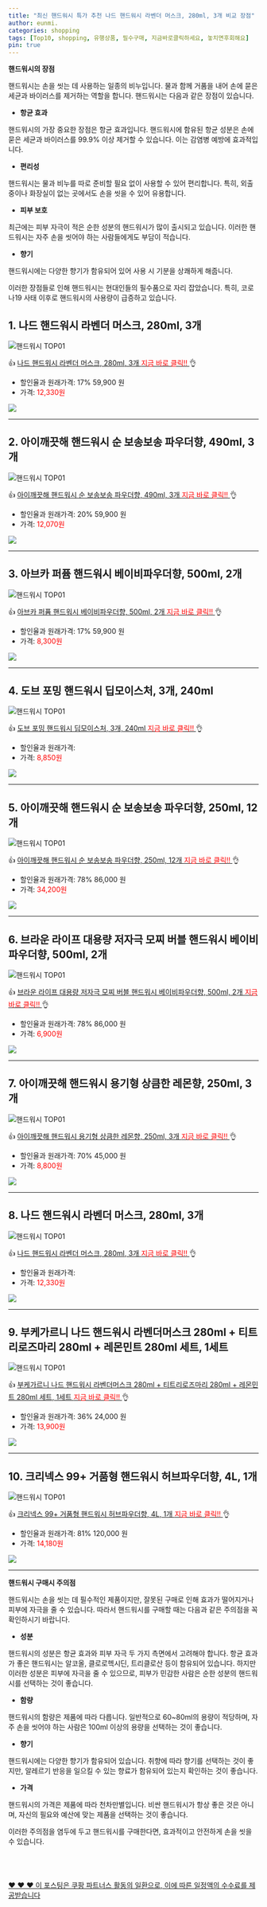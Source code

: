 ```yaml
---
title: "최신 핸드워시 특가 추천 나드 핸드워시 라벤더 머스크, 280ml, 3개 비교 장점"
author: eunmi.
categories: shopping
tags: [Top10, shopping, 유행상품, 필수구매, 지금바로클릭하세요, 놓치면후회해요]
pin: true
---
```

**핸드워시의 장점**

핸드워시는 손을 씻는 데 사용하는 일종의 비누입니다. 물과 함께 거품을 내어 손에 묻은 세균과 바이러스를 제거하는 역할을 합니다. 핸드워시는 다음과 같은 장점이 있습니다.

* **항균 효과**

핸드워시의 가장 중요한 장점은 항균 효과입니다. 핸드워시에 함유된 항균 성분은 손에 묻은 세균과 바이러스를 99.9% 이상 제거할 수 있습니다. 이는 감염병 예방에 효과적입니다.

* **편리성**

핸드워시는 물과 비누를 따로 준비할 필요 없이 사용할 수 있어 편리합니다. 특히, 외출 중이나 화장실이 없는 곳에서도 손을 씻을 수 있어 유용합니다.

* **피부 보호**

최근에는 피부 자극이 적은 순한 성분의 핸드워시가 많이 출시되고 있습니다. 이러한 핸드워시는 자주 손을 씻어야 하는 사람들에게도 부담이 적습니다.

* **향기**

핸드워시에는 다양한 향기가 함유되어 있어 사용 시 기분을 상쾌하게 해줍니다.

이러한 장점들로 인해 핸드워시는 현대인들의 필수품으로 자리 잡았습니다. 특히, 코로나19 사태 이후로 핸드워시의 사용량이 급증하고 있습니다.

   

## 1. 나드 핸드워시 라벤더 머스크, 280ml, 3개

![핸드워시 TOP01](https://thumbnail10.coupangcdn.com/thumbnails/remote/230x230ex/image/retail/images/558642688801885-eb05f961-214d-48e4-ad98-3effe4ef51d3.jpg)


👍 [나드 핸드워시 라벤더 머스크, 280ml, 3개 <font color=red> 지금 바로 클릭!! </font> ](https://link.coupang.com/re/AFFSDP?lptag=AF3617701&subid=GithubCoopas&pageKey=1103695385&traceid=V0-153&itemId=2941374293&vendorItemId=70063763430) 👌 


- 할인율과 원래가격: 17%  59,900   원
- 가격: <span style='color:red'>12,330원</span>

[![](/discount_price.png)](https://link.coupang.com/re/AFFSDP?lptag=AF3617701&subid=GithubCoopas&pageKey=1103695385&traceid=V0-153&itemId=2941374293&vendorItemId=70063763430)

---


   

## 2. 아이깨끗해 핸드워시 순 보송보송 파우더향, 490ml, 3개

![핸드워시 TOP01](https://thumbnail10.coupangcdn.com/thumbnails/remote/230x230ex/image/retail/images/2366212472872694-5290d9eb-6e69-4948-937d-8962e8a90df7.jpg)


👍 [아이깨끗해 핸드워시 순 보송보송 파우더향, 490ml, 3개 <font color=red> 지금 바로 클릭!! </font> ](https://link.coupang.com/re/AFFSDP?lptag=AF3617701&subid=GithubCoopas&pageKey=2800173&traceid=V0-153&itemId=7127221&vendorItemId=74925212126) 👌 


- 할인율과 원래가격: 20%  59,900   원
- 가격: <span style='color:red'>12,070원</span>

[![](/discount_price.png)](https://link.coupang.com/re/AFFSDP?lptag=AF3617701&subid=GithubCoopas&pageKey=2800173&traceid=V0-153&itemId=7127221&vendorItemId=74925212126)

---


   

## 3. 아브카 퍼퓸 핸드워시 베이비파우더향, 500ml, 2개

![핸드워시 TOP01](https://thumbnail8.coupangcdn.com/thumbnails/remote/230x230ex/image/rs_quotation_api/pmhjbvm9/85a130ea814743ada9199542bffa632d.jpg)


👍 [아브카 퍼퓸 핸드워시 베이비파우더향, 500ml, 2개 <font color=red> 지금 바로 클릭!! </font> ](https://link.coupang.com/re/AFFSDP?lptag=AF3617701&subid=GithubCoopas&pageKey=6687515620&traceid=V0-153&itemId=15443205299&vendorItemId=82662829665) 👌 


- 할인율과 원래가격: 17%  59,900   원
- 가격: <span style='color:red'>8,300원</span>

[![](/discount_price.png)](https://link.coupang.com/re/AFFSDP?lptag=AF3617701&subid=GithubCoopas&pageKey=6687515620&traceid=V0-153&itemId=15443205299&vendorItemId=82662829665)

---


   

## 4. 도브 포밍 핸드워시 딥모이스처, 3개, 240ml

![핸드워시 TOP01](https://thumbnail10.coupangcdn.com/thumbnails/remote/230x230ex/image/retail/images/7980980193807236-b2cccce9-e604-4841-8d35-e2db6941f2ae.jpg)


👍 [도브 포밍 핸드워시 딥모이스처, 3개, 240ml <font color=red> 지금 바로 클릭!! </font> ](https://link.coupang.com/re/AFFSDP?lptag=AF3617701&subid=GithubCoopas&pageKey=6945258911&traceid=V0-153&itemId=17489247739&vendorItemId=84656630027) 👌 


- 할인율과 원래가격: 
- 가격: <span style='color:red'>8,850원</span>

[![](/discount_price.png)](https://link.coupang.com/re/AFFSDP?lptag=AF3617701&subid=GithubCoopas&pageKey=6945258911&traceid=V0-153&itemId=17489247739&vendorItemId=84656630027)

---


   

## 5. 아이깨끗해 핸드워시 순 보송보송 파우더향, 250ml, 12개

![핸드워시 TOP01](https://thumbnail7.coupangcdn.com/thumbnails/remote/230x230ex/image/vendor_inventory/a486/170e698258c30ac04600136fe7d4a1a7285eb1fe954f8408125d41555aa0.jpg)


👍 [아이깨끗해 핸드워시 순 보송보송 파우더향, 250ml, 12개 <font color=red> 지금 바로 클릭!! </font> ](https://link.coupang.com/re/AFFSDP?lptag=AF3617701&subid=GithubCoopas&pageKey=2800173&traceid=V0-153&itemId=18173337115&vendorItemId=70680300648) 👌 


- 할인율과 원래가격: 78%  86,000   원
- 가격: <span style='color:red'>34,200원</span>

[![](/discount_price.png)](https://link.coupang.com/re/AFFSDP?lptag=AF3617701&subid=GithubCoopas&pageKey=2800173&traceid=V0-153&itemId=18173337115&vendorItemId=70680300648)

---


   

## 6. 브라운 라이프 대용량 저자극 모찌 버블 핸드워시 베이비파우더향, 500ml, 2개

![핸드워시 TOP01](https://thumbnail6.coupangcdn.com/thumbnails/remote/230x230ex/image/retail/images/2023/06/22/11/3/88779eff-34fe-4ace-84ea-2ca0521161b2.jpg)


👍 [브라운 라이프 대용량 저자극 모찌 버블 핸드워시 베이비파우더향, 500ml, 2개 <font color=red> 지금 바로 클릭!! </font> ](https://link.coupang.com/re/AFFSDP?lptag=AF3617701&subid=GithubCoopas&pageKey=7417383589&traceid=V0-153&itemId=19233407740&vendorItemId=86349870659) 👌 


- 할인율과 원래가격: 78%  86,000   원
- 가격: <span style='color:red'>6,900원</span>

[![](/discount_price.png)](https://link.coupang.com/re/AFFSDP?lptag=AF3617701&subid=GithubCoopas&pageKey=7417383589&traceid=V0-153&itemId=19233407740&vendorItemId=86349870659)

---


   

## 7. 아이깨끗해 핸드워시 용기형 상큼한 레몬향, 250ml, 3개

![핸드워시 TOP01](https://thumbnail10.coupangcdn.com/thumbnails/remote/230x230ex/image/product/image/vendoritem/2019/04/01/4326887774/540a9b5e-46ac-46dc-af1b-36086c9e5f6b.jpg)


👍 [아이깨끗해 핸드워시 용기형 상큼한 레몬향, 250ml, 3개 <font color=red> 지금 바로 클릭!! </font> ](https://link.coupang.com/re/AFFSDP?lptag=AF3617701&subid=GithubCoopas&pageKey=231056191&traceid=V0-153&itemId=732696771&vendorItemId=4326887774) 👌 


- 할인율과 원래가격: 70%  45,000   원
- 가격: <span style='color:red'>8,800원</span>

[![](/discount_price.png)](https://link.coupang.com/re/AFFSDP?lptag=AF3617701&subid=GithubCoopas&pageKey=231056191&traceid=V0-153&itemId=732696771&vendorItemId=4326887774)

---


   

## 8. 나드 핸드워시 라벤더 머스크, 280ml, 3개

![핸드워시 TOP01](https://thumbnail10.coupangcdn.com/thumbnails/remote/230x230ex/image/retail/images/558642688801885-eb05f961-214d-48e4-ad98-3effe4ef51d3.jpg)


👍 [나드 핸드워시 라벤더 머스크, 280ml, 3개 <font color=red> 지금 바로 클릭!! </font> ](https://link.coupang.com/re/AFFSDP?lptag=AF3617701&subid=GithubCoopas&pageKey=1103695385&traceid=V0-153&itemId=2941374293&vendorItemId=70063763430) 👌 


- 할인율과 원래가격: 
- 가격: <span style='color:red'>12,330원</span>

[![](/discount_price.png)](https://link.coupang.com/re/AFFSDP?lptag=AF3617701&subid=GithubCoopas&pageKey=1103695385&traceid=V0-153&itemId=2941374293&vendorItemId=70063763430)

---


   

## 9. 부케가르니 나드 핸드워시 라벤더머스크 280ml + 티트리로즈마리 280ml + 레몬민트 280ml 세트, 1세트

![핸드워시 TOP01](https://thumbnail6.coupangcdn.com/thumbnails/remote/230x230ex/image/retail/images/8661032775781791-f73be144-c189-40f9-8c5f-74ab666a90a5.jpg)


👍 [부케가르니 나드 핸드워시 라벤더머스크 280ml + 티트리로즈마리 280ml + 레몬민트 280ml 세트, 1세트 <font color=red> 지금 바로 클릭!! </font> ](https://link.coupang.com/re/AFFSDP?lptag=AF3617701&subid=GithubCoopas&pageKey=6429207875&traceid=V0-153&itemId=13868140249&vendorItemId=81118038696) 👌 


- 할인율과 원래가격: 36%  24,000   원
- 가격: <span style='color:red'>13,900원</span>

[![](/discount_price.png)](https://link.coupang.com/re/AFFSDP?lptag=AF3617701&subid=GithubCoopas&pageKey=6429207875&traceid=V0-153&itemId=13868140249&vendorItemId=81118038696)

---


   

## 10. 크리넥스 99+ 거품형 핸드워시 허브파우더향, 4L, 1개

![핸드워시 TOP01](https://thumbnail9.coupangcdn.com/thumbnails/remote/230x230ex/image/retail/images/731969642832190-5c8b84cc-9411-4d36-8c13-2c0af0cd6740.jpg)


👍 [크리넥스 99+ 거품형 핸드워시 허브파우더향, 4L, 1개 <font color=red> 지금 바로 클릭!! </font> ](https://link.coupang.com/re/AFFSDP?lptag=AF3617701&subid=GithubCoopas&pageKey=6344669572&traceid=V0-153&itemId=13325418826&vendorItemId=80581428411) 👌 


- 할인율과 원래가격: 81%  120,000   원
- 가격: <span style='color:red'>14,180원</span>

[![](/discount_price.png)](https://link.coupang.com/re/AFFSDP?lptag=AF3617701&subid=GithubCoopas&pageKey=6344669572&traceid=V0-153&itemId=13325418826&vendorItemId=80581428411)

---
**핸드워시 구매시 주의점**

핸드워시는 손을 씻는 데 필수적인 제품이지만, 잘못된 구매로 인해 효과가 떨어지거나 피부에 자극을 줄 수 있습니다. 따라서 핸드워시를 구매할 때는 다음과 같은 주의점을 꼭 확인하시기 바랍니다.

* **성분**

핸드워시의 성분은 항균 효과와 피부 자극 두 가지 측면에서 고려해야 합니다. 항균 효과가 좋은 핸드워시는 알코올, 클로로헥시딘, 트리클로산 등이 함유되어 있습니다. 하지만 이러한 성분은 피부에 자극을 줄 수 있으므로, 피부가 민감한 사람은 순한 성분의 핸드워시를 선택하는 것이 좋습니다.

* **함량**

핸드워시의 함량은 제품에 따라 다릅니다. 일반적으로 60~80ml의 용량이 적당하며, 자주 손을 씻어야 하는 사람은 100ml 이상의 용량을 선택하는 것이 좋습니다.

* **향기**

핸드워시에는 다양한 향기가 함유되어 있습니다. 취향에 따라 향기를 선택하는 것이 좋지만, 알레르기 반응을 일으킬 수 있는 향료가 함유되어 있는지 확인하는 것이 좋습니다.

* **가격**

핸드워시의 가격은 제품에 따라 천차만별입니다. 비싼 핸드워시가 항상 좋은 것은 아니며, 자신의 필요와 예산에 맞는 제품을 선택하는 것이 좋습니다.

이러한 주의점을 염두에 두고 핸드워시를 구매한다면, 효과적이고 안전하게 손을 씻을 수 있습니다.<br><br><br><br><br> [ ❤ ❤ ❤ 이 포스팅은 쿠팡 파트너스 활동의 일환으로, 이에 따른 일정액의 수수료를 제공받습니다](https://link.coupang.com/a/bcEFyh)